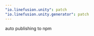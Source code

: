 ```yaml
---
"io.linefusion.unity": patch
"io.linefusion.unity.generator": patch
---
```


auto publishing to npm

